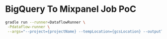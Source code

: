 # BigQuery To Mixpanel Job PoC

```sh
gradle run --runner=DataflowRunner \
 -Pdataflow-runner \
 --args="--project={projectName} --tempLocation={gcsLocation} --outputTable={targetTable}"
```